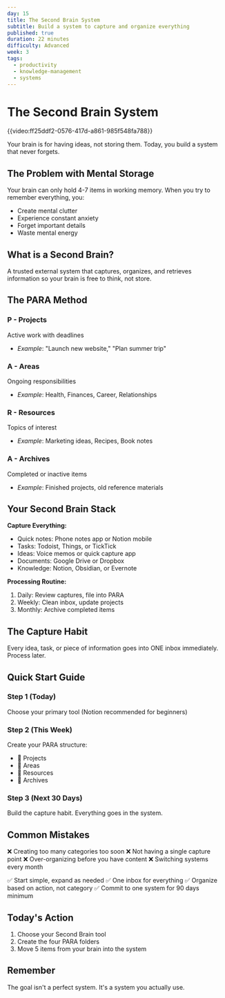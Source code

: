 ```yaml
---
day: 15
title: The Second Brain System
subtitle: Build a system to capture and organize everything
published: true
duration: 22 minutes
difficulty: Advanced
week: 3
tags:
  - productivity
  - knowledge-management
  - systems
---
```


# The Second Brain System

{{video:ff25ddf2-0576-417d-a861-985f548fa788}}

Your brain is for having ideas, not storing them. Today, you build a system that never forgets.

## The Problem with Mental Storage

Your brain can only hold 4-7 items in working memory. When you try to remember everything, you:
- Create mental clutter
- Experience constant anxiety
- Forget important details
- Waste mental energy

## What is a Second Brain?

A trusted external system that captures, organizes, and retrieves information so your brain is free to think, not store.

## The PARA Method

### P - Projects
Active work with deadlines
- *Example*: "Launch new website," "Plan summer trip"

### A - Areas
Ongoing responsibilities
- *Example*: Health, Finances, Career, Relationships

### R - Resources
Topics of interest
- *Example*: Marketing ideas, Recipes, Book notes

### A - Archives
Completed or inactive items
- *Example*: Finished projects, old reference materials

## Your Second Brain Stack

**Capture Everything:**
- Quick notes: Phone notes app or Notion mobile
- Tasks: Todoist, Things, or TickTick
- Ideas: Voice memos or quick capture app
- Documents: Google Drive or Dropbox
- Knowledge: Notion, Obsidian, or Evernote

**Processing Routine:**
1. Daily: Review captures, file into PARA
2. Weekly: Clean inbox, update projects
3. Monthly: Archive completed items

## The Capture Habit

Every idea, task, or piece of information goes into ONE inbox immediately. Process later.

## Quick Start Guide

### Step 1 (Today)
Choose your primary tool (Notion recommended for beginners)

### Step 2 (This Week)
Create your PARA structure:
- 📁 Projects
- 📁 Areas
- 📁 Resources
- 📁 Archives

### Step 3 (Next 30 Days)
Build the capture habit. Everything goes in the system.

## Common Mistakes

❌ Creating too many categories too soon
❌ Not having a single capture point
❌ Over-organizing before you have content
❌ Switching systems every month

✅ Start simple, expand as needed
✅ One inbox for everything
✅ Organize based on action, not category
✅ Commit to one system for 90 days minimum

## Today's Action

1. Choose your Second Brain tool
2. Create the four PARA folders
3. Move 5 items from your brain into the system

## Remember

The goal isn't a perfect system. It's a system you actually use.
